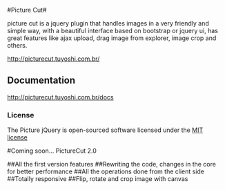 #Picture Cut#

picture cut is a jquery plugin that handles images in a very friendly and simple way, with a beautiful interface based on bootstrap or jquery ui, has great features like ajax upload, drag image from explorer, image crop and others.

http://picturecut.tuyoshi.com.br/

## Documentation
http://picturecut.tuyoshi.com.br/docs

### License

The Picture jQuery is open-sourced software licensed under the [MIT license](http://opensource.org/licenses/MIT)

#Coming soon...  PictureCut 2.0

##All the first version features
##Rewriting the code, changes in the core for better performance
##All the operations done from the client side
##Totally responsive
##Flip, rotate and crop image with canvas
